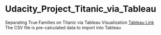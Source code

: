 # Udacity_Project_Titanic_via_Tableau
Separating True Families on Titanic via Tableau Visualization
[Tableau Link](https://public.tableau.com/profile/daniel1932#!/vizhome/Titanic_TrueFamilies_2_0/IsolatingTrueFamilyMembers)
The CSV file is pre-calculated data to import into Tableau
